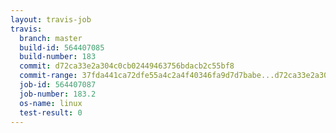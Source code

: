 ```yaml
---
layout: travis-job
travis:
  branch: master
  build-id: 564407085
  build-number: 183
  commit: d72ca33e2a304c0cb02449463756bdacb2c55bf8
  commit-range: 37fda441ca72dfe55a4c2a4f40346fa9d7d7babe...d72ca33e2a304c0cb02449463756bdacb2c55bf8
  job-id: 564407087
  job-number: 183.2
  os-name: linux
  test-result: 0
---
```

